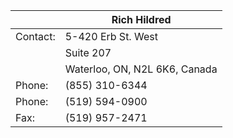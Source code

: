 
||Rich Hildred|
|--|--|
|Contact:|5-420 Erb St. West|
| |Suite 207|
| |Waterloo, ON, N2L 6K6, Canada|
|Phone: |(855) 310-6344|
|Phone: |(519) 594-0900|
|Fax: |(519) 957-2471|
